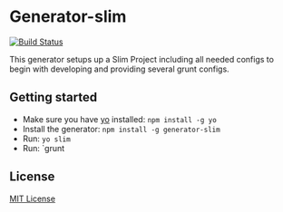 # Generator-slim
[![Build Status](https://secure.travis-ci.org/katywings/generator-slim.png?branch=master)](https://travis-ci.org/katywings/generator-slim)

This generator setups up a Slim Project including all needed configs to begin with developing and providing several grunt configs.

## Getting started
- Make sure you have [yo](https://github.com/yeoman/yo) installed:
    `npm install -g yo`
- Install the generator: `npm install -g generator-slim`
- Run: `yo slim`
- Run: `grunt

## License
[MIT License](http://en.wikipedia.org/wiki/MIT_License)
